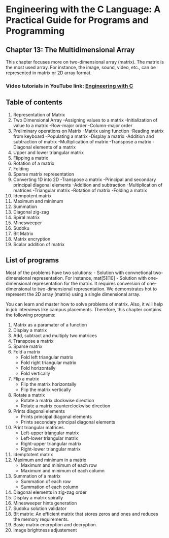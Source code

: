 
# Engineering with the C Language: A Practical Guide for Programs and Programming

## Chapter 13: The Multidimensional Array 

This chapter focuses more on two-dimensional array (matrix). The matrix is the most used array. For instance,
the image, sound, video, etc., can be represented in matrix or 2D array format.

### Video tutorials in YouTube link: [Engineering with C](https://www.youtube.com/@dr.patgiri) 

## Table of contents
1. Representation of Matrix
2. Two Dimensional Array 
	-Assigning values to a matrix 
	-Initialization of value to a matrix 
	-Row-major order 
	-Column-major order 
3. Preliminary operations on Matrix 
	-Matrix using function 
	-Reading matrix from keyboard 
	-Populating a matrix
	-Display a matrix 
	-Addition and subtraction of matrix 
	-Multiplication of matrix 
	-Transpose a matrix 
	-Diagonal elements of a matrix 
4. Upper and lower triangular matrix 
5. Flipping a matrix 
6. Rotation of a matrix 
7. Folding 
8. Sparse matrix representation 
9. Converting 1D into 2D 
	-Transpose a matrix 
	-Principal and secondary principal diagonal elements
	-Addition and subtraction 
	-Multiplication of matrices 
	-Triangular matrix 
	-Rotation of matrix 
	-Folding a matrix 
10. Idempotent matrix 
11. Maximum and minimum 
12. Summation 
13. Diagonal zig-zag 
14. Spiral matrix 
15. Minesweeper 
16. Sudoku 
17. Bit Matrix 
18. Matrix encryption 
19. Scalar addition of matrix

## List of programs

Most of the problems have two solutions:
	- Solution with convnetional two-dimensional representation. For instance, mat[5][10]
	- Solution with one-dimensional representation for the matrix. It requires conversion of one-dimensional to two-dimensional representation. We demonstrates hot to represent the 2D array (matrix) using a single dimensional array. 

You can learn and master how to solve problems of matrix. Also, it will help in job interviews like campus placements.  Therefore, this chapter contains the following programs:
1. Matrix as a paramater of a function
2. Display a matrix
3. Add, subtract and multiply two matrices
4. Transpose a matrix
6. Sparse matrix
5. Fold a matrix
	- Fold left triangular matrix
	- Fold right triangular matrix
	- Fold horizontally
	- Fold vertically
6. Flip a matrix
	- Flip the matrix horizontally
	- Flip the matrix vertically
7. Rotate a matrix
	- Rotate a matrix clockwise direction
	- Rotate a matrix counterclockwise direction
8. Prints diagonal elements
	- Prints principal diagonal elements
	- Prints secondary principal diagonal elements
9. Print triangular matrices.
   	- Left-upper triangular matrix
   	- Left-lower triangular matrix 
	- Right-upper triangular matrix 
	- Right-lower triangular matrix
10. Idemptotent matrix
11. Maximum and minimum in a matrix
	- Maximum and minimum of each row
	- Maximum and minimum of each column
12. Summation of a matrix
	- Summation of each row
	- Summation of each column
13. Diagonal elements in zig-zag order
14. Display a matrix spirally
15. Minesweeper hints generation
16. Sudoku solution validator
17. Bit matrix: An efficient matrix that stores zeros and ones and reduces the memory requirements.
18. Basic matrix encryption and decryption.
19. Image brightness adjustement
